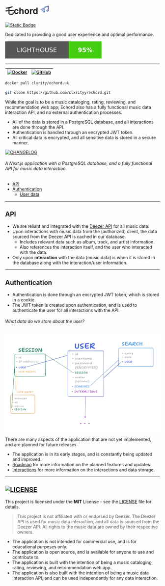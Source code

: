 # 乇chord <img src="./public/apple-touch-icon.png" width="32px" />

[![Static Badge](https://img.shields.io/badge/website-echord?style=for-the-badge&logo=appveyor&logoColor=%238fc0c9&logoSize=auto&label=echord.uk&labelColor=%233f5067&color=%23294380&link=https%3A%2F%2Fechord.uk)](https://echord.uk)

Dedicated to providing a good user experience and optimal performance.

[![Lighthouse](./.assets/lighthouse/lighthouse.svg)](./.assets/markdown/LIGHTHOUSE.md)

---

| [![Docker](https://img.shields.io/badge/docker-%230db7ed.svg?style=for-the-badge&logo=docker&logoColor=white)](https://hub.docker.com/r/clxrity/echord.uk) | [![GitHub](https://img.shields.io/badge/github-%23121011.svg?style=for-the-badge&logo=github&logoColor=white)](https://github.com/clxrityy/echord) |
| :--------------------------------------------------------------------------------------------------------------------------------------------------------: | :------------------------------------------------------------------------------------------------------------------------------------------------: |

```bash
docker pull clxrity/echord.uk
```

```bash
git clone https://github.com/clxrityy/echord.git
```

While the goal is to be a music cataloging, rating, reviewing, and recommendation web app; Echord also has a fully functional music data interaction API, and no external authentication processes.

- All of the data is stored in a PostgreSQL database, and all interactions are done through the API.
- Authentication is handled through an encrypted JWT token.
- All critical data is encrypted, and all sensitive data is stored in a secure manner.

[<img src="https://img.shields.io/badge/changelog-read?style=for-the-badge&logo=readdotcv&logoSize=auto&label=%20&color=%23373a3fbb&link=https%3A%2F%2Fgithub.com%2Fclxrityy%2Fechord%2Fblob%2Fmain%2FLICENSE" alt="CHANGELOG" />](./CHANGELOG.md)

###### A Next.js application with a PostgreSQL database, and a fully functional API for music data interaction.

- [API](#api)
- [Authentication](#authentication)
  - [User data](#what-data-do-we-store-about-the-user)

---

## API

- We are reliant and integrated with the [Deezer API](https://developers.deezer.com/api) for all music data.
- Upon interactions with music data from the (authorized) client, the data sourced from the Deezer API is cached in our database.
  - Includes relevant data such as album, track, and artist information.
  - Also references the interaction itself, and the user who interacted with the data.
- Only upon **interaction** with the data (music data) is when it is stored in the database along with the interaction/user information.

---

## Authentication

- Authentication is done through an encrypted JWT token, which is stored in a cookie.
- The JWT token is created upon authentication, and is used to authenticate the user for all interactions with the API.

###### What data do we store about the user?

<img src="./assets/USER_INFO_MODEL.png" alt="User data storage model" />

There are many aspects of the application that are not yet implemented, and are planned for future releases.

- The application is in its early stages, and is constantly being updated and improved.
- [Roadmap](./assets/markdown/ROADMAP.md) for more information on the planned features and updates.
- [Interactions](./assets/markdown/INTERACTIONS.md) for more information on the interactions and data storage.

---

## [<img src="https://img.shields.io/badge/license-read?style=for-the-badge&logoSize=auto&label=%20MIT&labelColor=%23eeeeee&color=%23373a3fbb&link=https%3A%2F%2Fgithub.com%2Fclxrityy%2Fechord%2Fblob%2Fmain%2FLICENSE" alt="LICENSE" />](./LICENSE)

This project is licensed under the **MIT** License - see the [LICENSE](./LICENSE) file for details.

> This project is not affiliated with or endorsed by Deezer. The Deezer API is used for music data interaction, and all data is sourced from the Deezer API. All rights to the music data are owned by their respective owners.

- The application is not intended for commercial use, and is for educational purposes only.
- The application is open source, and is available for anyone to use and contribute to.
- The application is built with the intention of being a music cataloging, rating, reviewing, and recommendation web app.
- The application is also built with the intention of being a music data interaction API, and can be used independently for any data interaction.
